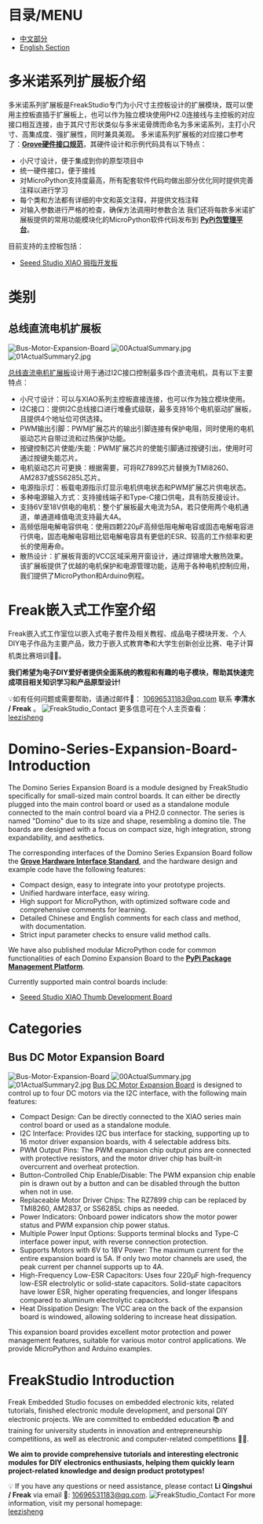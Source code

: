# 目录/MENU

- [中文部分](#多米诺系列扩展板介绍)
- [English Section](#Domino-Series-Expansion-Board-Introduction)

# 多米诺系列扩展板介绍
多米诺系列扩展板是FreakStudio专门为小尺寸主控板设计的扩展模块，既可以使用主控板直插于扩展板上，也可以作为独立模块使用PH2.0连接线与主控板的对应接口相互连接，由于其尺寸形状类似与多米诺骨牌而命名为多米诺系列，主打小尺寸、高集成度、强扩展性，同时兼具美观。
多米诺系列扩展板的对应接口参考了：**[Grove硬件接口规范](https://wiki.seeedstudio.com/cn/Grove_System/#grove--qwiicstemma-qt-interface-to-malefemale-jumper-cables)**，其硬件设计和示例代码具有以下特点：
  - 小尺寸设计，便于集成到你的原型项目中
  - 统一硬件接口，便于接线
  - 对MicroPython支持度最高，所有配套软件代码均做出部分优化同时提供完善注释以进行学习
  - 每个类和方法都有详细的中文和英文注释，并提供文档注释
  - 对输入参数进行严格的检查，确保方法调用时参数合法
我们还将每款多米诺扩展板提供的常用功能模块化的MicroPython软件代码发布到 **[PyPi包管理平台](https://pypi.org/user/leeqingshui/)**。

目前支持的主控板包括：
* [Seeed Studio XIAO 拇指开发板](https://wiki.seeedstudio.com/cn/SeeedStudio_XIAO_Series_Introduction/)

# 类别
## 总线直流电机扩展板
![Bus-Motor-Expansion-Board](.\Bus-Motor-Expansion-Board\image\02BusDCMotorDriveBoard.png)
![00ActualSummary.jpg](.\Bus-Motor-Expansion-Board\image\00ActualSummary.jpg)
![01ActualSummary2.jpg](.\Bus-Motor-Expansion-Board\image\01ActualSummary2.jpg)

[总线直流电机扩展板](https://github.com/leezisheng/Domino-Series-Expansion-Board/tree/main/Bus-Motor-Expansion-Board)设计用于通过I2C接口控制最多四个直流电机，具有以下主要特点：
- 小尺寸设计：可以与XIAO系列主控板直接连接，也可以作为独立模块使用。
- I2C接口：提供I2C总线接口进行堆叠式级联，最多支持16个电机驱动扩展板，且提供4个地址位可供选择。
- PWM输出引脚：PWM扩展芯片的输出引脚连接有保护电阻，同时使用的电机驱动芯片自带过流和过热保护功能。
- 按键控制芯片使能/失能：PWM扩展芯片的使能引脚通过按键引出，使用时可通过按键失能芯片。
- 电机驱动芯片可更换：根据需要，可将RZ7899芯片替换为TMI8260、AM2837或SS6285L芯片。
- 电源指示灯：板载电源指示灯显示电机供电状态和PWM扩展芯片供电状态。
- 多种电源输入方式：支持接线端子和Type-C接口供电，具有防反接设计。
- 支持6V至18V供电的电机：整个扩展板最大电流为5A，若只使用两个电机通道，单通道峰值电流支持最大4A。
- 高频低阻电解电容供电：使用四颗220μF高频低阻电解电容或固态电解电容进行供电，固态电解电容相比铝电解电容具有更低的ESR、较高的工作频率和更长的使用寿命。
- 散热设计：扩展板背面的VCC区域采用开窗设计，通过焊锡增大散热效果。
该扩展板提供了优越的电机保护和电源管理功能，适用于各种电机控制应用，我们提供了MicroPython和Arduino例程。

# Freak嵌入式工作室介绍
Freak嵌入式工作室位以嵌入式电子套件及相关教程、成品电子模块开发、个人DIY电子作品为主要产品，致力于嵌入式教育📚和大学生创新创业比赛、电子计算机类比赛培训🧑‍💻。

**我们希望为电子DIY爱好者提供全面系统的教程和有趣的电子模块，帮助其快速完成项目相关知识学习和产品原型设计!**

💡如有任何问题或需要帮助，请通过邮件📧： 10696531183@qq.com 联系 **李清水 / Freak** 。
![FreakStudio_Contact](image/FreakStudio_Contact.png)
更多信息可在个人主页查看：  
[leezisheng](https://github.com/leezisheng/leezisheng)

# Domino-Series-Expansion-Board-Introduction

The Domino Series Expansion Board is a module designed by FreakStudio specifically for small-sized main control boards. It can either be directly plugged into the main control board or used as a standalone module connected to the main control board via a PH2.0 connector. The series is named "Domino" due to its size and shape, resembling a domino tile. The boards are designed with a focus on compact size, high integration, strong expandability, and aesthetics.

The corresponding interfaces of the Domino Series Expansion Board follow the **[Grove Hardware Interface Standard](https://wiki.seeedstudio.com/cn/Grove_System/#grove--qwiicstemma-qt-interface-to-malefemale-jumper-cables)**, and the hardware design and example code have the following features:
  - Compact design, easy to integrate into your prototype projects.
  - Unified hardware interface, easy wiring.
  - High support for MicroPython, with optimized software code and comprehensive comments for learning.
  - Detailed Chinese and English comments for each class and method, with documentation.
  - Strict input parameter checks to ensure valid method calls.

We have also published modular MicroPython code for common functionalities of each Domino Expansion Board to the **[PyPi Package Management Platform](https://pypi.org/user/leeqingshui/)**.

Currently supported main control boards include:
* [Seeed Studio XIAO Thumb Development Board](https://wiki.seeedstudio.com/cn/SeeedStudio_XIAO_Series_Introduction/)

# Categories
## Bus DC Motor Expansion Board
![Bus-Motor-Expansion-Board](.\Bus-Motor-Expansion-Board\image\02BusDCMotorDriveBoard.png)
![00ActualSummary.jpg](.\Bus-Motor-Expansion-Board\image\00ActualSummary.jpg)
![01ActualSummary2.jpg](.\Bus-Motor-Expansion-Board\image\01ActualSummary2.jpg)
[Bus DC Motor Expansion Board](https://github.com/leezisheng/Domino-Series-Expansion-Board/tree/main/Bus-Motor-Expansion-Board) is designed to control up to four DC motors via the I2C interface, with the following main features:
- Compact Design: Can be directly connected to the XIAO series main control board or used as a standalone module.
- I2C Interface: Provides I2C bus interface for stacking, supporting up to 16 motor driver expansion boards, with 4 selectable address bits.
- PWM Output Pins: The PWM expansion chip output pins are connected with protective resistors, and the motor driver chip has built-in overcurrent and overheat protection.
- Button-Controlled Chip Enable/Disable: The PWM expansion chip enable pin is drawn out by a button and can be disabled through the button when not in use.
- Replaceable Motor Driver Chips: The RZ7899 chip can be replaced by TMI8260, AM2837, or SS6285L chips as needed.
- Power Indicators: Onboard power indicators show the motor power status and PWM expansion chip power status.
- Multiple Power Input Options: Supports terminal blocks and Type-C interface power input, with reverse connection protection.
- Supports Motors with 6V to 18V Power: The maximum current for the entire expansion board is 5A. If only two motor channels are used, the peak current per channel supports up to 4A.
- High-Frequency Low-ESR Capacitors: Uses four 220μF high-frequency low-ESR electrolytic or solid-state capacitors. Solid-state capacitors have lower ESR, higher operating frequencies, and longer lifespans compared to aluminum electrolytic capacitors.
- Heat Dissipation Design: The VCC area on the back of the expansion board is windowed, allowing soldering to increase heat dissipation.

This expansion board provides excellent motor protection and power management features, suitable for various motor control applications. We provide MicroPython and Arduino examples.

# FreakStudio Introduction
Freak Embedded Studio focuses on embedded electronic kits, related tutorials, finished electronic module development, and personal DIY electronic projects. We are committed to embedded education 📚 and training for university students in innovation and entrepreneurship competitions, as well as electronic and computer-related competitions 🧑‍💻.

**We aim to provide comprehensive tutorials and interesting electronic modules for DIY electronics enthusiasts, helping them quickly learn project-related knowledge and design product prototypes!**

💡 If you have any questions or need assistance, please contact **Li Qingshui / Freak** via email 📧: 10696531183@qq.com.
![FreakStudio_Contact](image/FreakStudio_Contact.png)
For more information, visit my personal homepage:  
[leezisheng](https://github.com/leezisheng/leezisheng)